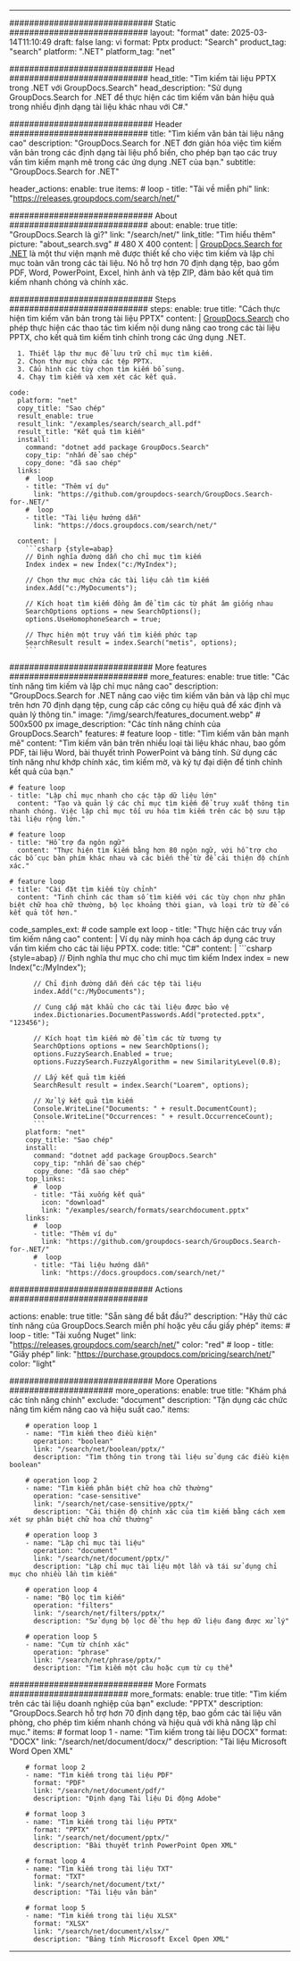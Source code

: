 
---
############################# Static ############################
layout: "format"
date:  2025-03-14T11:10:49
draft: false
lang: vi
format: Pptx
product: "Search"
product_tag: "search"
platform: ".NET"
platform_tag: "net"

############################# Head ############################
head_title: "Tìm kiếm tài liệu PPTX trong .NET với GroupDocs.Search"
head_description: "Sử dụng GroupDocs.Search for .NET để thực hiện các tìm kiếm văn bản hiệu quả trong nhiều định dạng tài liệu khác nhau với C#."

############################# Header ############################
title: "Tìm kiếm văn bản tài liệu nâng cao" 
description: "GroupDocs.Search for .NET đơn giản hóa việc tìm kiếm văn bản trong các định dạng tài liệu phổ biến, cho phép bạn tạo các truy vấn tìm kiếm mạnh mẽ trong các ứng dụng .NET của bạn."
subtitle: "GroupDocs.Search for .NET" 

header_actions:
  enable: true
  items:
    #  loop
    - title: "Tải về miễn phí"
      link: "https://releases.groupdocs.com/search/net/"
      
############################# About ############################
about:
    enable: true
    title: "GroupDocs.Search là gì?"
    link: "/search/net/"
    link_title: "Tìm hiểu thêm"
    picture: "about_search.svg" # 480 X 400
    content: |
       [GroupDocs.Search for .NET](/search/net/) là một thư viện mạnh mẽ được thiết kế cho việc tìm kiếm và lập chỉ mục toàn văn trong các tài liệu. Nó hỗ trợ hơn 70 định dạng tệp, bao gồm PDF, Word, PowerPoint, Excel, hình ảnh và tệp ZIP, đảm bảo kết quả tìm kiếm nhanh chóng và chính xác.

############################# Steps ############################
steps:
    enable: true
    title: "Cách thực hiện tìm kiếm văn bản trong tài liệu PPTX"
    content: |
      [GroupDocs.Search](/search/net/) cho phép thực hiện các thao tác tìm kiếm nội dung nâng cao trong các tài liệu PPTX, cho kết quả tìm kiếm tinh chỉnh trong các ứng dụng .NET.
      
      1. Thiết lập thư mục để lưu trữ chỉ mục tìm kiếm.
      2. Chọn thư mục chứa các tệp PPTX.
      3. Cấu hình các tùy chọn tìm kiếm bổ sung.
      4. Chạy tìm kiếm và xem xét các kết quả.
   
    code:
      platform: "net"
      copy_title: "Sao chép"
      result_enable: true
      result_link: "/examples/search/search_all.pdf"
      result_title: "Kết quả tìm kiếm"
      install:
        command: "dotnet add package GroupDocs.Search"
        copy_tip: "nhấn để sao chép"
        copy_done: "đã sao chép"
      links:
        #  loop
        - title: "Thêm ví dụ"
          link: "https://github.com/groupdocs-search/GroupDocs.Search-for-.NET/"
        #  loop
        - title: "Tài liệu hướng dẫn"
          link: "https://docs.groupdocs.com/search/net/"
          
      content: |
        ```csharp {style=abap}
        // Định nghĩa đường dẫn cho chỉ mục tìm kiếm
        Index index = new Index("c:/MyIndex");

        // Chọn thư mục chứa các tài liệu cần tìm kiếm
        index.Add("c:/MyDocuments");

        // Kích hoạt tìm kiếm đồng âm để tìm các từ phát âm giống nhau
        SearchOptions options = new SearchOptions();
        options.UseHomophoneSearch = true;

        // Thực hiện một truy vấn tìm kiếm phức tạp
        SearchResult result = index.Search("metis", options);
        ```            

############################# More features ############################
more_features:
  enable: true
  title: "Các tính năng tìm kiếm và lập chỉ mục nâng cao"
  description: "GroupDocs.Search for .NET nâng cao việc tìm kiếm văn bản và lập chỉ mục trên hơn 70 định dạng tệp, cung cấp các công cụ hiệu quả để xác định và quản lý thông tin."
  image: "/img/search/features_document.webp" # 500x500 px
  image_description: "Các tính năng chính của GroupDocs.Search"
  features:
    # feature loop
    - title: "Tìm kiếm văn bản mạnh mẽ"
      content: "Tìm kiếm văn bản trên nhiều loại tài liệu khác nhau, bao gồm PDF, tài liệu Word, bài thuyết trình PowerPoint và bảng tính. Sử dụng các tính năng như khớp chính xác, tìm kiếm mờ, và ký tự đại diện để tinh chỉnh kết quả của bạn."

    # feature loop
    - title: "Lập chỉ mục nhanh cho các tập dữ liệu lớn"
      content: "Tạo và quản lý các chỉ mục tìm kiếm để truy xuất thông tin nhanh chóng. Việc lập chỉ mục tối ưu hóa tìm kiếm trên các bộ sưu tập tài liệu rộng lớn."

    # feature loop
    - title: "Hỗ trợ đa ngôn ngữ"
      content: "Thực hiện tìm kiếm bằng hơn 80 ngôn ngữ, với hỗ trợ cho các bố cục bàn phím khác nhau và các biến thể từ để cải thiện độ chính xác."

    # feature loop
    - title: "Cài đặt tìm kiếm tùy chỉnh"
      content: "Tinh chỉnh các tham số tìm kiếm với các tùy chọn như phân biệt chữ hoa chữ thường, bộ lọc khoảng thời gian, và loại trừ từ để có kết quả tốt hơn."
      
  code_samples_ext:
    # code sample ext loop
    - title: "Thực hiện các truy vấn tìm kiếm nâng cao"
      content: |
        Ví dụ này minh họa cách áp dụng các truy vấn tìm kiếm cho các tài liệu PPTX.
      code:
        title: "C#"
        content: |
          ```csharp {style=abap}
          // Định nghĩa thư mục cho chỉ mục tìm kiếm
          Index index = new Index("c:/MyIndex");
              
          // Chỉ định đường dẫn đến các tệp tài liệu
          index.Add("c:/MyDocuments");

          // Cung cấp mật khẩu cho các tài liệu được bảo vệ
          index.Dictionaries.DocumentPasswords.Add("protected.pptx", "123456");

          // Kích hoạt tìm kiếm mờ để tìm các từ tương tự
          SearchOptions options = new SearchOptions();
          options.FuzzySearch.Enabled = true;
          options.FuzzySearch.FuzzyAlgorithm = new SimilarityLevel(0.8);

          // Lấy kết quả tìm kiếm
          SearchResult result = index.Search("Loarem", options);
          
          // Xử lý kết quả tìm kiếm
          Console.WriteLine("Documents: " + result.DocumentCount);
          Console.WriteLine("Occurrences: " + result.OccurrenceCount);
          ```
        platform: "net"
        copy_title: "Sao chép"
        install:
          command: "dotnet add package GroupDocs.Search"
          copy_tip: "nhấn để sao chép"
          copy_done: "đã sao chép"
        top_links:
          #  loop
          - title: "Tải xuống kết quả"
            icon: "download"
            link: "/examples/search/formats/searchdocument.pptx"
        links:
          #  loop
          - title: "Thêm ví dụ"
            link: "https://github.com/groupdocs-search/GroupDocs.Search-for-.NET/"
          #  loop
          - title: "Tài liệu hướng dẫn"
            link: "https://docs.groupdocs.com/search/net/"
            

            


############################# Actions ############################

actions:
  enable: true
  title: "Sẵn sàng để bắt đầu?"
  description: "Hãy thử các tính năng của GroupDocs.Search miễn phí hoặc yêu cầu giấy phép"
  items:
    #  loop
    - title: "Tải xuống Nuget"
      link: "https://releases.groupdocs.com/search/net/"
      color: "red"
        #  loop
    - title: "Giấy phép"
      link: "https://purchase.groupdocs.com/pricing/search/net/"
      color: "light"


############################# More Operations #####################
more_operations:
    enable: true
    title: "Khám phá các tính năng chính"
    exclude: "document"
    description: "Tận dụng các chức năng tìm kiếm nâng cao và hiệu suất cao."
    items: 
          
        # operation loop 1
        - name: "Tìm kiếm theo điều kiện"
          operation: "boolean"
          link: "/search/net/boolean/pptx/"
          description: "Tìm thông tin trong tài liệu sử dụng các điều kiện boolean"

        # operation loop 2
        - name: "Tìm kiếm phân biệt chữ hoa chữ thường"
          operation: "case-sensitive"
          link: "/search/net/case-sensitive/pptx/"
          description: "Cải thiện độ chính xác của tìm kiếm bằng cách xem xét sự phân biệt chữ hoa chữ thường"

        # operation loop 3
        - name: "Lập chỉ mục tài liệu"
          operation: "document"
          link: "/search/net/document/pptx/"
          description: "Lập chỉ mục tài liệu một lần và tái sử dụng chỉ mục cho nhiều lần tìm kiếm"

        # operation loop 4
        - name: "Bộ lọc tìm kiếm"
          operation: "filters"
          link: "/search/net/filters/pptx/"
          description: "Sử dụng bộ lọc để thu hẹp dữ liệu đang được xử lý"

        # operation loop 5
        - name: "Cụm từ chính xác"
          operation: "phrase"
          link: "/search/net/phrase/pptx/"
          description: "Tìm kiếm một câu hoặc cụm từ cụ thể"
          
        
          
############################# More Formats ########################
more_formats:
    enable: true
    title: "Tìm kiếm trên các tài liệu doanh nghiệp của bạn"
    exclude: "PPTX"
    description: "GroupDocs.Search hỗ trợ hơn 70 định dạng tệp, bao gồm các tài liệu văn phòng, cho phép tìm kiếm nhanh chóng và hiệu quả với khả năng lập chỉ mục."
    items: 
        # format loop 1
        - name: "Tìm kiếm trong tài liệu DOCX"
          format: "DOCX"
          link: "/search/net/document/docx/"
          description: "Tài liệu Microsoft Word Open XML"
          
        # format loop 2
        - name: "Tìm kiếm trong tài liệu PDF"
          format: "PDF"
          link: "/search/net/document/pdf/"
          description: "Định dạng Tài liệu Di động Adobe"
          
        # format loop 3
        - name: "Tìm kiếm trong tài liệu PPTX"
          format: "PPTX"
          link: "/search/net/document/pptx/"
          description: "Bài thuyết trình PowerPoint Open XML"

        # format loop 4
        - name: "Tìm kiếm trong tài liệu TXT"
          format: "TXT"
          link: "/search/net/document/txt/"
          description: "Tài liệu văn bản"
          
        # format loop 5
        - name: "Tìm kiếm trong tài liệu XLSX"
          format: "XLSX"
          link: "/search/net/document/xlsx/"
          description: "Bảng tính Microsoft Excel Open XML"
  

---
